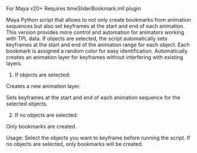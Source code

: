 For Maya v20+
Requires timeSliderBookmark.mll plugin

Maya Python script that allows to not only create bookmarks from animation sequences but also set keyframes at the start and end of each animation. 
This version provides more control and automation for animators working with TPL data.
If objects are selected, the script automatically sets keyframes at the start and end of the animation range for each object.
Each bookmark is assigned a random color for easy identification.
Automatically creates an animation layer for keyframes without interfering with existing layers.


1. If objects are selected:

Creates a new animation layer.

Sets keyframes at the start and end of each animation sequence for the selected objects.

2. If no objects are selected:

Only bookmarks are created.

Usage: 
Select the objects you want to keyframe before running the script.
If no objects are selected, only bookmarks will be created.
